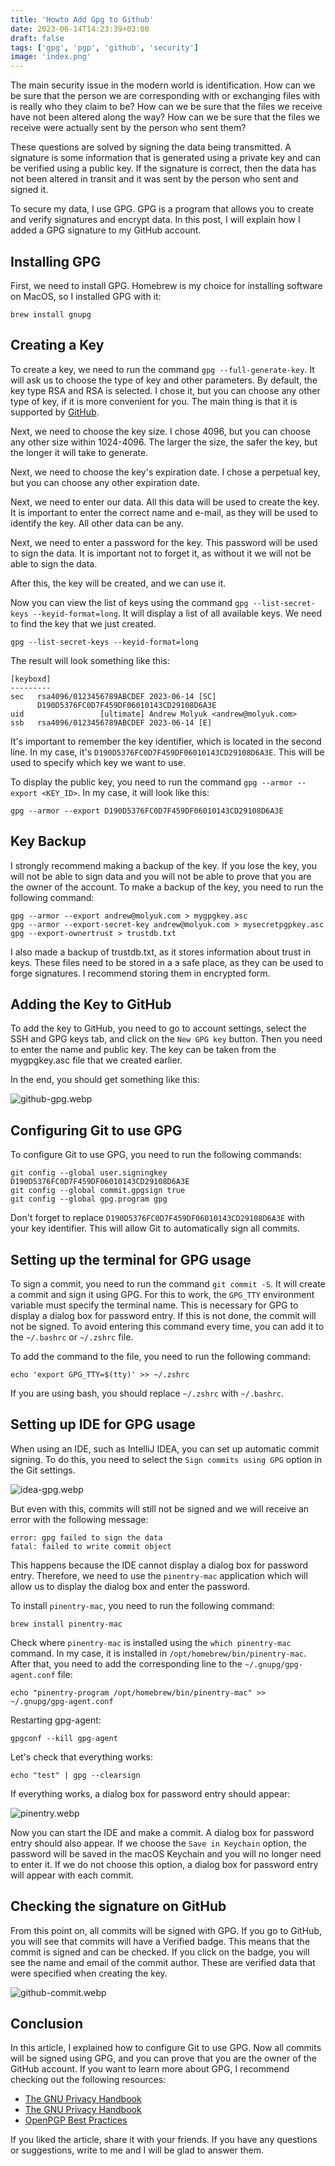 ```yaml
---
title: 'Howto Add Gpg to Github'
date: 2023-06-14T14:23:39+03:00
draft: false
tags: ['gpg', 'pgp', 'github', 'security']
image: 'index.png'
---
```


The main security issue in the modern world is identification. How can we be sure that the person we are corresponding with or exchanging files with is really who they claim to be? How can we be sure that the files we receive have not been altered along the way? How can we be sure that the files we receive were actually sent by the person who sent them?

These questions are solved by signing the data being transmitted. A signature is some information that is generated using a private key and can be verified using a public key. If the signature is correct, then the data has not been altered in transit and it was sent by the person who sent and signed it.

<!--more-->

To secure my data, I use GPG. GPG is a program that allows you to create and verify signatures and encrypt data. In this post, I will explain how I added a GPG signature to my GitHub account.

## Installing GPG

First, we need to install GPG. Homebrew is my choice for installing software on MacOS, so I installed GPG with it:

```shell
brew install gnupg
```

## Creating a Key

To create a key, we need to run the command `gpg --full-generate-key`. It will ask us to choose the type of key and other parameters. By default, the key type RSA and RSA is selected. I chose it, but you can choose any other type of key, if it is more convenient for you. The main thing is that it is supported by [GitHub](https://docs.github.com/en/authentication/managing-commit-signature-verification/generating-a-new-gpg-key#supported-gpg-key-algorithms).

Next, we need to choose the key size. I chose 4096, but you can choose any other size within 1024-4096. The larger the size, the safer the key, but the longer it will take to generate.

Next, we need to choose the key's expiration date. I chose a perpetual key, but you can choose any other expiration date.

Next, we need to enter our data. All this data will be used to create the key. It is important to enter the correct name and e-mail, as they will be used to identify the key. All other data can be any.

Next, we need to enter a password for the key. This password will be used to sign the data. It is important not to forget it, as without it we will not be able to sign the data.

After this, the key will be created, and we can use it.

Now you can view the list of keys using the command `gpg --list-secret-keys --keyid-format=long`. It will display a list of all available keys. We need to find the key that we just created.

```shell
gpg --list-secret-keys --keyid-format=long
```

The result will look something like this:

```shell
[keyboxd]
---------
sec   rsa4096/0123456789ABCDEF 2023-06-14 [SC]
      D190D5376FC0D7F459DF06010143CD29108D6A3E
uid                 [ultimate] Andrew Molyuk <andrew@molyuk.com>
ssb   rsa4096/0123456789ABCDEF 2023-06-14 [E]
```

It's important to remember the key identifier, which is located in the second line. In my case, it's `D190D5376FC0D7F459DF06010143CD29108D6A3E`. This will be used to specify which key we want to use.

To display the public key, you need to run the command `gpg --armor --export <KEY_ID>`. In my case, it will look like this:

```shell
gpg --armor --export D190D5376FC0D7F459DF06010143CD29108D6A3E
```

## Key Backup

I strongly recommend making a backup of the key. If you lose the key, you will not be able to sign data and you will not be able to prove that you are the owner of the account. To make a backup of the key, you need to run the following command:

```shell
gpg --armor --export andrew@molyuk.com > mygpgkey.asc
gpg --armor --export-secret-key andrew@molyuk.com > mysecretpgpkey.asc
gpg --export-ownertrust > trustdb.txt
```

I also made a backup of trustdb.txt, as it stores information about trust in keys. These files need to be stored in a э safe place, as they can be used to forge signatures. I recommend storing them in encrypted form.

## Adding the Key to GitHub

To add the key to GitHub, you need to go to account settings, select the SSH and GPG keys tab, and click on the `New GPG key` button. Then you need to enter the name and public key. The key can be taken from the mygpgkey.asc file that we created earlier.

In the end, you should get something like this:

![github-gpg.webp](github-gpg.webp)

## Configuring Git to use GPG

To configure Git to use GPG, you need to run the following commands:

```shell
git config --global user.signingkey D190D5376FC0D7F459DF06010143CD29108D6A3E
git config --global commit.gpgsign true
git config --global gpg.program gpg
```

Don't forget to replace `D190D5376FC0D7F459DF06010143CD29108D6A3E` with your key identifier. This will allow Git to automatically sign all commits.

## Setting up the terminal for GPG usage

To sign a commit, you need to run the command `git commit -S`. It will create a commit and sign it using GPG. For this to work, the `GPG_TTY` environment variable must specify the terminal name. This is necessary for GPG to display a dialog box for password entry. If this is not done, the commit will not be signed. To avoid entering this command every time, you can add it to the `~/.bashrc` or `~/.zshrc` file.

To add the command to the file, you need to run the following command:

```shell
echo 'export GPG_TTY=$(tty)' >> ~/.zshrc
```

If you are using bash, you should replace `~/.zshrc` with `~/.bashrc`.

## Setting up IDE for GPG usage

When using an IDE, such as IntelliJ IDEA, you can set up automatic commit signing. To do this, you need to select the `Sign commits using GPG` option in the Git settings.

![idea-gpg.webp](idea-gpg.webp)

But even with this, commits will still not be signed and we will receive an error with the following message:

```shell
error: gpg failed to sign the data
fatal: failed to write commit object
```

This happens because the IDE cannot display a dialog box for password entry. Therefore, we need to use the `pinentry-mac` application which will allow us to display the dialog box and enter the password.

To install `pinentry-mac`, you need to run the following command:

```shell
brew install pinentry-mac
```

Check where `pinentry-mac` is installed using the `which pinentry-mac` command. In my case, it is installed in `/opt/homebrew/bin/pinentry-mac`. After that, you need to add the corresponding line to the `~/.gnupg/gpg-agent.conf` file:

```shell
echo "pinentry-program /opt/homebrew/bin/pinentry-mac" >> ~/.gnupg/gpg-agent.conf
```

Restarting gpg-agent:

```shell
gpgconf --kill gpg-agent
```

Let's check that everything works:

```shell
echo "test" | gpg --clearsign
```

If everything works, a dialog box for password entry should appear:

![pinentry.webp](pinentry.webp)

Now you can start the IDE and make a commit. A dialog box for password entry should also appear. If we choose the `Save in Keychain` option, the password will be saved in the macOS Keychain and you will no longer need to enter it. If we do not choose this option, a dialog box for password entry will appear with each commit.

## Checking the signature on GitHub

From this point on, all commits will be signed with GPG. If you go to GitHub, you will see that commits will have a Verified badge. This means that the commit is signed and can be checked. If you click on the badge, you will see the name and email of the commit author. These are verified data that were specified when creating the key.

![github-commit.webp](github-commit.webp)

## Conclusion

In this article, I explained how to configure Git to use GPG. Now all commits will be signed using GPG, and you can prove that you are the owner of the GitHub account. If you want to learn more about GPG, I recommend checking out the following resources:

- [The GNU Privacy Handbook](https://www.gnupg.org/gph/en/manual.html)
- [The GNU Privacy Handbook](https://www.gnupg.org/gph/en/manual/x110.html)
- [OpenPGP Best Practices](https://riseup.net/en/security/message-security/openpgp/best-practices)

If you liked the article, share it with your friends. If you have any questions or suggestions, write to me and I will be glad to answer them.
